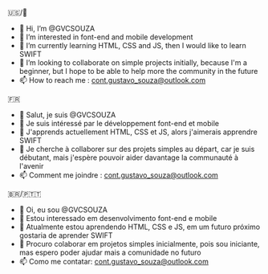 🇺🇸/🏴󠁧󠁢󠁥󠁮󠁧󠁿
- 👋 Hi, I’m @GVCSOUZA
- 👀 I’m interested in font-end and mobile development
- 🌱 I’m currently learning HTML, CSS and JS, then I would like to learn SWIFT
- 💞️ I’m looking to collaborate on simple projects initially, because I'm a beginner, but I hope to be able to help more the community in the future
- 📫 How to reach me : cont.gustavo_souza@outlook.com

🇫🇷
- 👋 Salut, je suis @GVCSOUZA
- 👀 Je suis intéressé par le développement font-end et mobile
- 🌱 J'apprends actuellement HTML, CSS et JS, alors j'aimerais apprendre SWIFT
- 💞️ Je cherche à collaborer sur des projets simples au départ, car je suis débutant, mais j'espère pouvoir aider davantage la communauté à l'avenir
- 📫 Comment me joindre : cont.gustavo_souza@outlook.com

🇧🇷/🇵🇹🇹
- 👋 Oi, eu sou @GVCSOUZA
- 👀 Estou interessado em desenvolvimento font-end e mobile
- 🌱 Atualmente estou aprendendo HTML, CSS e JS, em um futuro próximo gostaria de aprender SWIFT
- 💞️ Procuro colaborar em projetos simples inicialmente, pois sou iniciante, mas espero poder ajudar mais a comunidade no futuro
- 📫 Como me contatar: cont.gustavo_souza@outlook.com

<!---
GVCSOUZA/GVCSOUZA is a ✨ special ✨ repository because its `README.md` (this file) appears on your GitHub profile.
You can click the Preview link to take a look at your changes.
--->
